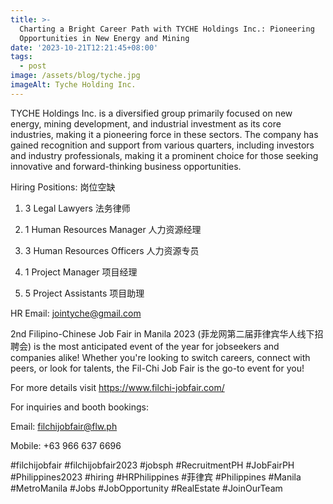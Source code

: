 ```yaml
---
title: >-
  Charting a Bright Career Path with TYCHE Holdings Inc.: Pioneering
  Opportunities in New Energy and Mining
date: '2023-10-21T12:21:45+08:00'
tags:
  - post
image: /assets/blog/tyche.jpg
imageAlt: Tyche Holding Inc.
---
```

TYCHE Holdings Inc. is a diversified group primarily focused on new energy, mining development, and industrial investment as its core industries, making it a pioneering force in these sectors. The company has gained recognition and support from various quarters, including investors and industry professionals, making it a prominent choice for those seeking innovative and forward-thinking business opportunities.

Hiring Positions: 岗位空缺



1. 3 Legal Lawyers 法务律师

2. 1 Human Resources Manager 人力资源经理

3. 3 Human Resources Officers 人力资源专员

4. 1 Project Manager 项目经理

5. 5 Project Assistants 项目助理

HR Email: jointyche@gmail.com

2nd Filipino-Chinese Job Fair in Manila 2023 (菲龙网第二届菲律宾华人线下招聘会) is the most anticipated event of the year for jobseekers and companies alike! Whether you're looking to switch careers, connect with peers, or look for talents, the Fil-Chi Job Fair is the go-to event for you!

For more details visit https://www.filchi-jobfair.com/

For inquiries and booth bookings:

Email: filchijobfair@flw.ph

Mobile: +63 966 637 6696

\#filchijobfair #filchijobfair2023 #jobsph #RecruitmentPH #JobFairPH #Philippines2023 #hiring #HRPhilippines #菲律宾  #Philippines #Manila #MetroManila #Jobs #JobOpportunity #RealEstate #JoinOurTeam
